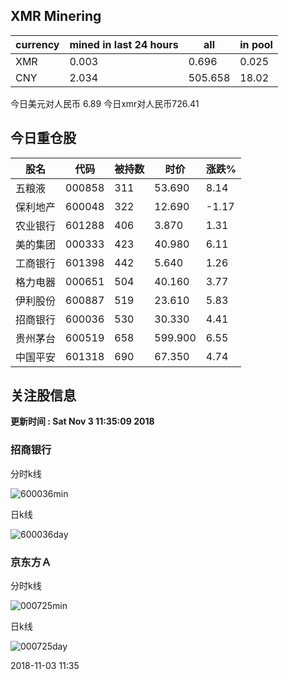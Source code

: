 ## XMR Minering

|currency|mined in last 24 hours|all|in pool|
|---|---|---|---|
|XMR|0.003|0.696|0.025|
|CNY|2.034|505.658|18.02|

今日美元对人民币 6.89	今日xmr对人民币726.41


## 今日重仓股 

|股名|代码|被持数|时价|涨跌%|
|---|---|---|---|---|
|五粮液|000858|311|53.690|8.14|
|保利地产|600048|322|12.690|-1.17|
|农业银行|601288|406|3.870|1.31|
|美的集团|000333|423|40.980|6.11|
|工商银行|601398|442|5.640|1.26|
|格力电器|000651|504|40.160|3.77|
|伊利股份|600887|519|23.610|5.83|
|招商银行|600036|530|30.330|4.41|
|贵州茅台|600519|658|599.900|6.55|
|中国平安|601318|690|67.350|4.74|

## 关注股信息
**更新时间 : Sat Nov  3 11:35:09 2018**
### 招商银行 
分时k线

![600036min](http://image.sinajs.cn/newchart/min/n/sh600036.gif)

日k线

![600036day](http://image.sinajs.cn/newchart/daily/n/sh600036.gif)

### 京东方Ａ 
分时k线

![000725min](http://image.sinajs.cn/newchart/min/n/sz000725.gif)

日k线

![000725day](http://image.sinajs.cn/newchart/daily/n/sz000725.gif)

2018-11-03 11:35